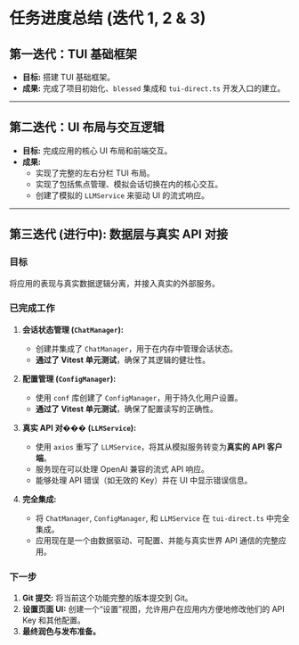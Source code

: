 # 任务进度总结 (迭代 1, 2 & 3)

## 第一迭代：TUI 基础框架
- **目标:** 搭建 TUI 基础框架。
- **成果:** 完成了项目初始化、`blessed` 集成和 `tui-direct.ts` 开发入口的建立。

---

## 第二迭代：UI 布局与交互逻辑
- **目标:** 完成应用的核心 UI 布局和前端交互。
- **成果:**
    - 实现了完整的左右分栏 TUI 布局。
    - 实现了包括焦点管理、模拟会话切换在内的核心交互。
    - 创建了模拟的 `LLMService` 来驱动 UI 的流式响应。

---

## 第三迭代 (进行中): 数据层与真实 API 对接

### 目标
将应用的表现与真实数据逻辑分离，并接入真实的外部服务。

### 已完成工作
1.  **会话状态管理 (`ChatManager`):**
    - 创建并集成了 `ChatManager`，用于在内存中管理会话状态。
    - **通过了 Vitest 单元测试**，确保了其逻辑的健壮性。

2.  **配置管理 (`ConfigManager`):**
    - 使用 `conf` 库创建了 `ConfigManager`，用于持久化用户设置。
    - **通过了 Vitest 单元测试**，确保了配置读写的正确性。

3.  **真实 API 对��� (`LLMService`):**
    - 使用 `axios` 重写了 `LLMService`，将其从模拟服务转变为**真实的 API 客户端**。
    - 服务现在可以处理 OpenAI 兼容的流式 API 响应。
    - 能够处理 API 错误（如无效的 Key）并在 UI 中显示错误信息。

4.  **完全集成:**
    - 将 `ChatManager`, `ConfigManager`, 和 `LLMService` 在 `tui-direct.ts` 中完全集成。
    - 应用现在是一个由数据驱动、可配置、并能与真实世界 API 通信的完整应用。

### 下一步
1.  **Git 提交:** 将当前这个功能完整的版本提交到 Git。
2.  **设置页面 UI:** 创建一个“设置”视图，允许用户在应用内方便地修改他们的 API Key 和其他配置。
3.  **最终润色与发布准备。**